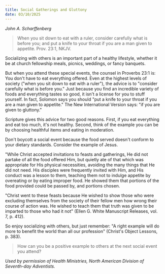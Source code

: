 ```yaml
---
title: Social Gatherings and Gluttony
date: 03/10/2025
---
```


_John A. Scharffenberg_

> <p></p>
> When you sit down to eat with a ruler, consider carefully what is before you; and put a knife to your throat if you are a man given to appetite. Prov. 23:1, NKJV.

Socializing with others is an important part of a healthy lifestyle, whether it be at church fellowship meals, picnics, weddings, or fancy banquets.

But when you attend these special events, the counsel in Proverbs 23:1 is: You don't have to eat everything offered. Even at the highest levels of society ("when you sit down to eat with a ruler"), the advice is to "consider carefully what is before you." Just because you find an incredible variety of foods and everything tastes so good, it isn't a license for you to stuff yourself. In fact, Solomon says you should "put a knife to your throat if you are a man given to appetite." The New International Version says: "if you are given to gluttony."

Scripture gives this advice for two good reasons. First, if you eat everything and eat too much, it's not healthy. Second, think of the example you can be by choosing healthful items and eating in moderation.

Don't boycott a social event because the food served doesn't conform to your dietary standards. Consider the example of Jesus.

"While Christ accepted invitations to feasts and gatherings, He did not partake of all the food offered Him, but quietly ate of that which was appropriate for His physical necessities, avoiding the many things that He did not need. His disciples were frequently invited with Him, and His conduct was a lesson to them, teaching them not to indulge appetite by overeating or by eating improper food. He showed them that portions of the food provided could be passed by, and portions chosen.

"Christ went to these feasts because He wished to show those who were excluding themselves from the society of their fellow men how wrong their course of action was. He wished to teach them that truth was given to be imparted to those who had it not" (Ellen G. White Manuscript Releases, vol. 7, p. 412).

So enjoy socializing with others, but just remember: "A right example will do more to benefit the world than all our profession" (Christ's Object Lessons, p. 383).

> <callout></callout>
> How can you be a positive example to others at the next social event you attend?

_Used by permission of Health Ministries, North American Division of Seventh-day Adventists._